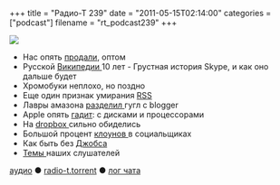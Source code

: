 +++
title = "Радио-Т 239"
date = "2011-05-15T02:14:00"
categories = ["podcast"]
filename = "rt_podcast239"
+++

![](https://radio-t.com/images/radio-t/rt239.jpg)

- Нас опять [продали](http://internetno.net/2011/05/13/sdelka-microsoft-i-skype-analiz-perspektiv-mnenijj-ocenok/), оптом
- Русской [Википедии ](http://habrahabr.ru/blogs/wikipedia/119105/)10 лет
[
](http://new.radio-t.com/2011/05/239_15.html)- Грустная история Skype, и как оно дальше будет
- Хромобуки неплохо, но поздно
- Еще один признак умирания [RSS](http://habrahabr.ru/blogs/microformats/119188/)
- Лавры амазона [разделил ](http://networkeffect.allthingsd.com/20110513/long-blogger-outage-almost-over-google-says-back-to-normal-soon/)гугл с blogger
- Apple опять [гадит](http://www.macrumors.com/2011/05/12/apple-restricts-hard-drive-replacements-on-new-imacs/): с дисками и процессорами
- На [dropbox ](http://www.wired.com/threatlevel/2011/05/dropbox-ftc/)сильно обиделись
- Большой процент [клоунов ](http://techcrunch.com/2011/05/13/gary-vaynerchuk-social-media-clowns-tctv/)в социальщиках
- Как быть без [Джобса](http://www.cultofmac.com/steve-jobs-believes-apple-will-ok-without-him/93945)
- [Темы ](http://new.radio-t.com/2011/05/239.html)наших слушателей

[аудио](http://archive.rucast.net/radio-t/media/rt_podcast239.mp3) ● [radio-t.torrent](http://www.radio-t.com/torrents/rt_podcast239.mp3.torrent) ● [лог чата](http://chat.radio-t.com/logs/radio-t-239.html)<audio src="http://archive.rucast.net/radio-t/media/rt_podcast239.mp3" preload="none"></audio>